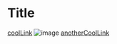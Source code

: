 # Title
[coolLink](aCoolLink.com)
![image](uhohimageshouldntprint.png)
[anotherCoolLink](anotherLink.org)